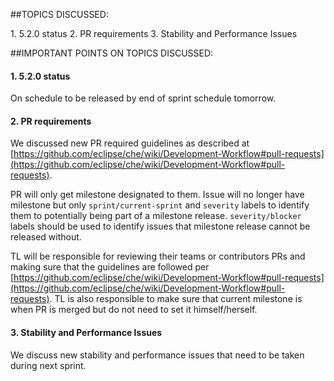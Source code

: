 ##TOPICS DISCUSSED:
 
​1. 5.2.0 status 
2. PR requirements
3. Stability and Performance Issues

##IMPORTANT POINTS ON TOPICS DISCUSSED:

#### 1. 5.2.0 status  
On schedule to be released by end of sprint schedule tomorrow.

#### 2. PR requirements  
We discussed new PR required guidelines as described at [https://github.com/eclipse/che/wiki/Development-Workflow#pull-requests](https://github.com/eclipse/che/wiki/Development-Workflow#pull-requests). 

PR will only get milestone designated to them. Issue will no longer have milestone but only `sprint/current-sprint` and `severity` labels to identify them to potentially being part of a milestone release. `severity/blocker` labels should be used to identify issues that milestone release cannot be released without. 

TL will be responsible for reviewing their teams or contributors PRs and making sure that the guidelines are followed per [https://github.com/eclipse/che/wiki/Development-Workflow#pull-requests](https://github.com/eclipse/che/wiki/Development-Workflow#pull-requests). TL is also responsible to make sure that current milestone is when PR is merged but do not need to set it himself/herself.

#### 3. Stability and Performance Issues 
We discuss new stability and performance issues that need to be taken during next sprint.






